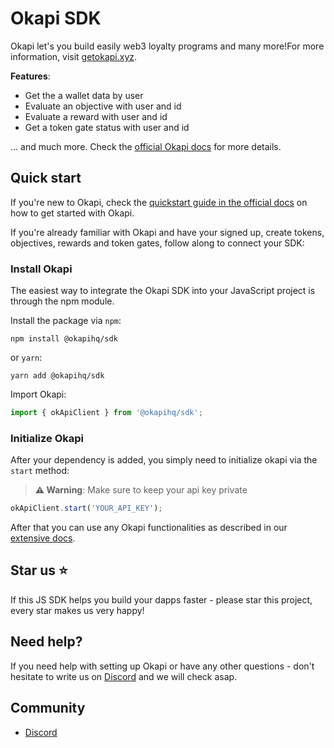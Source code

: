 # Okapi SDK 

Okapi let's you build easily web3 loyalty programs and many more!For more information, visit [getokapi.xyz](https://getokapi.vercel.app/).

**Features**:

- Get the a wallet data by user
- Evaluate an objective with user and id
- Evaluate a reward with user and id
- Get a token gate status with user and id 

... and much more. Check the [official Okapi docs](https://okapi-1.gitbook.io/product-docs/) for more details.

## Quick start

If you're new to Okapi, check the [quickstart guide in the official docs](https://okapi-1.gitbook.io/product-docs/fundamentals/quickstart) on how to get started with Okapi.

If you're already familiar with Okapi and have your signed up, create tokens, objectives, rewards and token gates, follow along to connect your SDK:

### Install Okapi

The easiest way to integrate the Okapi SDK into your JavaScript project is through the npm module.

Install the package via `npm`:

```shell
npm install @okapihq/sdk
```

or `yarn`:

```shell
yarn add @okapihq/sdk
```

Import Okapi:

```js
import { okApiClient } from '@okapihq/sdk';
```

### Initialize Okapi

After your dependency is added, you simply need to initialize okapi via the `start` method:

> **⚠️ Warning**: Make sure to keep your api key private

```javascript
okApiClient.start('YOUR_API_KEY');
```

After that you can use any Okapi functionalities as described in our [extensive docs](https://okapi-1.gitbook.io/product-docs).

## Star us ⭐️ 

If this JS SDK helps you build your dapps faster - please star this project, every star makes us very happy!

## Need help?

If you need help with setting up Okapi or have any other questions - don't hesitate to write us on [Discord](https://discord.gg) and we will check asap.


## Community

- [Discord](https://discord.gg)

# 